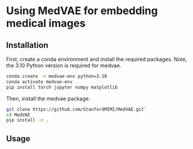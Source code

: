 # Using MedVAE for embedding medical images

## Installation
First, create a conda environment and install the required packages. Note, the 3.10 Python version is required for medvae.
```bash
conda create -n medvae-env python=3.10
conda activate medvae-env
pip install torch jupyter numpy matplotlib
```
Then, install the medvae package.
```bash
git clone https://github.com/StanfordMIMI/MedVAE.git`
cd MedVAE
pip install -e .
```

## Usage

